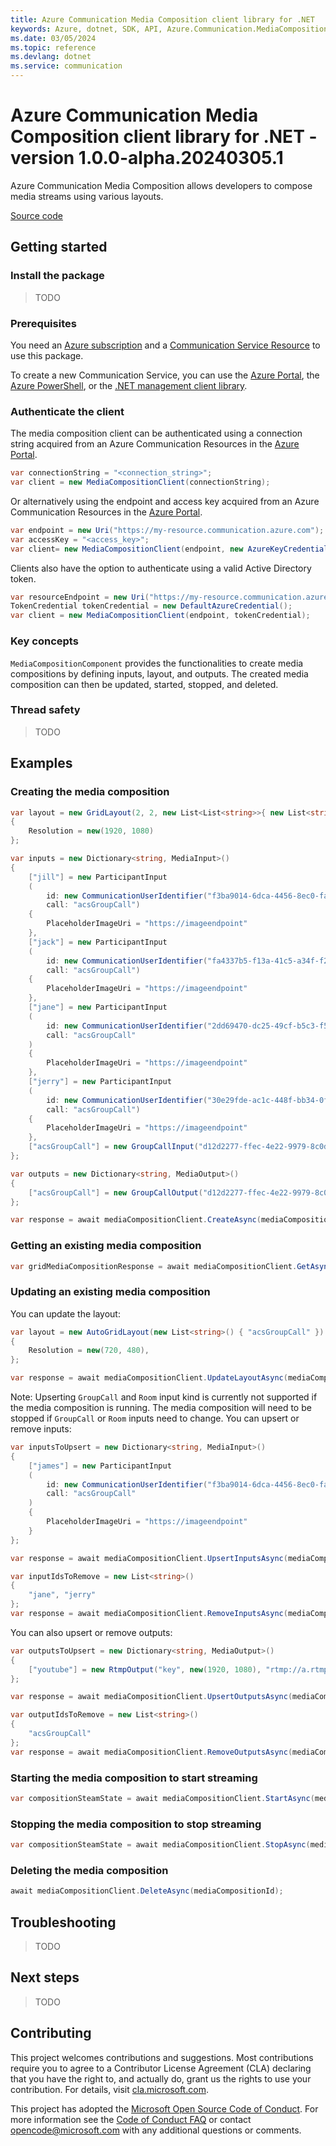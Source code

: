 ```yaml
---
title: Azure Communication Media Composition client library for .NET
keywords: Azure, dotnet, SDK, API, Azure.Communication.MediaComposition, communication
ms.date: 03/05/2024
ms.topic: reference
ms.devlang: dotnet
ms.service: communication
---
```

# Azure Communication Media Composition client library for .NET - version 1.0.0-alpha.20240305.1 


Azure Communication Media Composition allows developers to compose media streams using various layouts.

[Source code][source]

## Getting started

### Install the package
> TODO

### Prerequisites
You need an [Azure subscription][azure_sub] and a [Communication Service Resource][communication_resource_docs] to use this package.

To create a new Communication Service, you can use the [Azure Portal][communication_resource_create_portal], the [Azure PowerShell][communication_resource_create_power_shell], or the [.NET management client library][communication_resource_create_net].

### Authenticate the client
The media composition client can be authenticated using a connection string acquired from an Azure Communication Resources in the [Azure Portal][azure_portal].

```C# Snippet:CreateMediaCompositionClient
var connectionString = "<connection_string>";
var client = new MediaCompositionClient(connectionString);
```

Or alternatively using the endpoint and access key acquired from an Azure Communication Resources in the [Azure Portal][azure_portal].

```C# Snippet:CreateMediaCompositionClientFromAccessKey
var endpoint = new Uri("https://my-resource.communication.azure.com");
var accessKey = "<access_key>";
var client= new MediaCompositionClient(endpoint, new AzureKeyCredential(accessKey));
```

Clients also have the option to authenticate using a valid Active Directory token.

```C# Snippet:CreateMediaCompositionClientFromToken
var resourceEndpoint = new Uri("https://my-resource.communication.azure.com");
TokenCredential tokenCredential = new DefaultAzureCredential();
var client = new MediaCompositionClient(endpoint, tokenCredential);
```

### Key concepts
`MediaCompositionComponent` provides the functionalities to create media compositions by defining inputs, layout, and outputs. The created media composition can then be updated, started, stopped, and deleted.

### Thread safety
> TODO

## Examples
### Creating the media composition

```C# Snippet:CreateMediaComposition
var layout = new GridLayout(2, 2, new List<List<string>>{ new List<string> { "jill", "jack" }, new List<string> { "jane", "jerry" } })
{
    Resolution = new(1920, 1080)
};

var inputs = new Dictionary<string, MediaInput>()
{
    ["jill"] = new ParticipantInput
    (
        id: new CommunicationUserIdentifier("f3ba9014-6dca-4456-8ec0-fa03cfa2b7b7"),
        call: "acsGroupCall")
    {
        PlaceholderImageUri = "https://imageendpoint"
    },
    ["jack"] = new ParticipantInput
    (
        id: new CommunicationUserIdentifier("fa4337b5-f13a-41c5-a34f-f2aa46699b61"),
        call: "acsGroupCall")
    {
        PlaceholderImageUri = "https://imageendpoint"
    },
    ["jane"] = new ParticipantInput
    (
        id: new CommunicationUserIdentifier("2dd69470-dc25-49cf-b5c3-f562f08bf3b2"),
        call: "acsGroupCall"
    )
    {
        PlaceholderImageUri = "https://imageendpoint"
    },
    ["jerry"] = new ParticipantInput
    (
        id: new CommunicationUserIdentifier("30e29fde-ac1c-448f-bb34-0f3448d5a677"),
        call: "acsGroupCall")
    {
        PlaceholderImageUri = "https://imageendpoint"
    },
    ["acsGroupCall"] = new GroupCallInput("d12d2277-ffec-4e22-9979-8c0d8c13d193")
};

var outputs = new Dictionary<string, MediaOutput>()
{
    ["acsGroupCall"] = new GroupCallOutput("d12d2277-ffec-4e22-9979-8c0d8c13d193")
};

var response = await mediaCompositionClient.CreateAsync(mediaCompositionId, layout, inputs, outputs);
```

### Getting an existing media composition

```C# Snippet:GetMediaComposition
var gridMediaCompositionResponse = await mediaCompositionClient.GetAsync(mediaCompositionId);
```

### Updating an existing media composition

You can update the layout:
```C# Snippet:UpdateLayout
var layout = new AutoGridLayout(new List<string>() { "acsGroupCall" })
{
    Resolution = new(720, 480),
};

var response = await mediaCompositionClient.UpdateLayoutAsync(mediaCompositionId, layout);
```

Note: Upserting `GroupCall` and `Room` input kind is currently not supported if the media composition is running. The media composition will need to be stopped if `GroupCall` or `Room` inputs need to change.
You can upsert or remove inputs:

```C# Snippet:UpsertInputs
var inputsToUpsert = new Dictionary<string, MediaInput>()
{
    ["james"] = new ParticipantInput
    (
        id: new CommunicationUserIdentifier("f3ba9014-6dca-4456-8ec0-fa03cfa2b70p"),
        call: "acsGroupCall"
    )
    {
        PlaceholderImageUri = "https://imageendpoint"
    }
};

var response = await mediaCompositionClient.UpsertInputsAsync(mediaCompositionId, inputsToUpsert);
```

```C# Snippet:RemoveInputs
var inputIdsToRemove = new List<string>()
{
    "jane", "jerry"
};
var response = await mediaCompositionClient.RemoveInputsAsync(mediaCompositionId, inputIdsToRemove);
```

You can also upsert or remove outputs:
```C# Snippet:UpsertOutputs
var outputsToUpsert = new Dictionary<string, MediaOutput>()
{
    ["youtube"] = new RtmpOutput("key", new(1920, 1080), "rtmp://a.rtmp.youtube.com/live2")
};

var response = await mediaCompositionClient.UpsertOutputsAsync(mediaCompositionId, outputsToUpsert);
```

```C# Snippet:RemoveOutputs
var outputIdsToRemove = new List<string>()
{
    "acsGroupCall"
};
var response = await mediaCompositionClient.RemoveOutputsAsync(mediaCompositionId, outputIdsToRemove);
```

### Starting the media composition to start streaming

```C# Snippet:StartMediaComposition
var compositionSteamState = await mediaCompositionClient.StartAsync(mediaCompositionId);
```

### Stopping the media composition to stop streaming

```C# Snippet:StopMediaComposition
var compositionSteamState = await mediaCompositionClient.StopAsync(mediaCompositionId);
```

### Deleting the media composition

```C# Snippet:DeleteMediaComposition
await mediaCompositionClient.DeleteAsync(mediaCompositionId);
```

## Troubleshooting
> TODO

## Next steps
> TODO

## Contributing
This project welcomes contributions and suggestions. Most contributions require you to agree to a Contributor License Agreement (CLA) declaring that you have the right to, and actually do, grant us the rights to use your contribution. For details, visit [cla.microsoft.com][cla].

This project has adopted the [Microsoft Open Source Code of Conduct][coc]. For more information see the [Code of Conduct FAQ][coc_faq] or contact [opencode@microsoft.com][coc_contact] with any additional questions or comments.

<!-- LINKS -->
[azure_sub]: https://azure.microsoft.com/free/dotnet/
[azure_portal]: https://portal.azure.com
[source]: https://github.com/Azure/azure-sdk-for-net/tree/main/sdk/communication/Azure.Communication.MediaComposition/src
[cla]: https://cla.microsoft.com
[coc]: https://opensource.microsoft.com/codeofconduct/
[coc_faq]: https://opensource.microsoft.com/codeofconduct/faq/
[coc_contact]: mailto:opencode@microsoft.com
[communication_resource_create_portal]:  /azure/communication-services/quickstarts/create-communication-resource?tabs=windows&pivots=platform-azp
[communication_resource_create_power_shell]: /powershell/module/az.communication/new-azcommunicationservice
[communication_resource_create_net]: /azure/communication-services/quickstarts/create-communication-resource?tabs=windows&pivots=platform-net
[communication_resource_docs]: /azure/communication-services/quickstarts/create-communication-resource?tabs=windows&pivots=platform-azp

